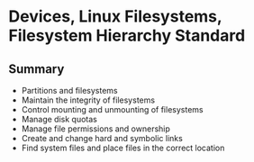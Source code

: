 Devices, Linux Filesystems, Filesystem Hierarchy Standard
===================

Summary
-------

- Partitions and filesystems
- Maintain the integrity of filesystems
- Control mounting and unmounting of filesystems
- Manage disk quotas
- Manage file permissions and ownership
- Create and change hard and symbolic links
- Find system files and place files in the correct location
